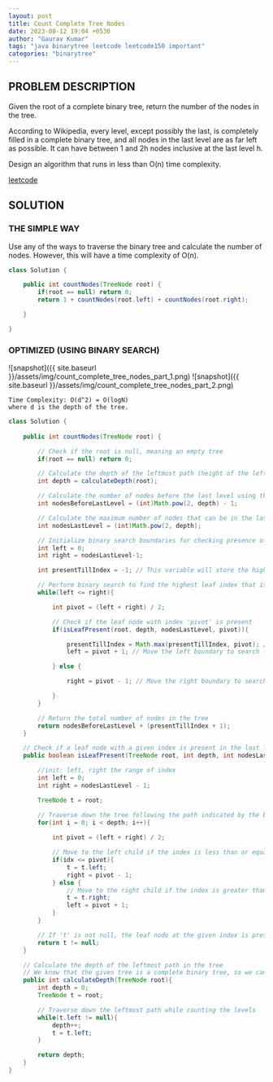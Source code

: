 ```yaml
---
layout: post
title: Count Complete Tree Nodes
date: 2023-08-12 19:04 +0530
author: "Gaurav Kumar"
tags: "java binarytree leetcode leetcode150 important"
categories: "binarytree"
---
```


## PROBLEM DESCRIPTION

Given the root of a complete binary tree, return the number of the nodes in the tree.

According to Wikipedia, every level, except possibly the last, is completely filled in a complete binary tree, and all nodes in the last level are as far left as possible. It can have between 1 and 2h nodes inclusive at the last level h.

Design an algorithm that runs in less than O(n) time complexity.

[leetcode](https://leetcode.com/problems/count-complete-tree-nodes/)

## SOLUTION

### THE SIMPLE WAY

Use any of the ways to traverse the binary tree and calculate the number of nodes. However, this will have a time complexity of O(n).

```java
class Solution {

    public int countNodes(TreeNode root) {
        if(root == null) return 0;
        return 1 + countNodes(root.left) + countNodes(root.right);

    }

}
```

### OPTIMIZED (USING BINARY SEARCH)

![snapshot]({{ site.baseurl }}/assets/img/count_complete_tree_nodes_part_1.png)
![snapshot]({{ site.baseurl }}/assets/img/count_complete_tree_nodes_part_2.png)

```text
Time Complexity: O(d^2) = O(logN)
where d is the depth of the tree.
```

```java
class Solution {
    
    public int countNodes(TreeNode root) {

        // Check if the root is null, meaning an empty tree
        if(root == null) return 0;

        // Calculate the depth of the leftmost path (height of the left subtree)
        int depth = calculateDepth(root);

        // Calculate the number of nodes before the last level using the formula 2^d - 1
        int nodesBeforeLastLevel = (int)Math.pow(2, depth) - 1;

        // Calculate the maximum number of nodes that can be in the last level (between 1 and 2^d inclusive)
        int nodesLastLevel = (int)Math.pow(2, depth);

        // Initialize binary search boundaries for checking presence of leaf nodes
        int left = 0;
        int right = nodesLastLevel-1;

        int presentTillIndex = -1; // This variable will store the highest leaf index that is present

        // Perform binary search to find the highest leaf index that is present
        while(left <= right){

            int pivot = (left + right) / 2;

            // Check if the leaf node with index 'pivot' is present
            if(isLeafPresent(root, depth, nodesLastLevel, pivot)){

                presentTillIndex = Math.max(presentTillIndex, pivot); // Update answer
                left = pivot + 1; // Move the left boundary to search for higher indices

            } else {

                right = pivot - 1; // Move the right boundary to search for lower indices

            }
        }

        // Return the total number of nodes in the tree
        return nodesBeforeLastLevel + (presentTillIndex + 1);
    }

    // Check if a leaf node with a given index is present in the last level
    public boolean isLeafPresent(TreeNode root, int depth, int nodesLastLevel, int idx){

        //init: left, right the range of index
        int left = 0;
        int right = nodesLastLevel - 1;

        TreeNode t = root;

        // Traverse down the tree following the path indicated by the binary representation of idx
        for(int i = 0; i < depth; i++){
            
            int pivot = (left + right) / 2;

            // Move to the left child if the index is less than or equal to the pivot
            if(idx <= pivot){
                t = t.left;
                right = pivot - 1;
            } else {
                // Move to the right child if the index is greater than the pivot
                t = t.right;
                left = pivot + 1;
            }
        }

        // If 't' is not null, the leaf node at the given index is present
        return t != null;
    }

    // Calculate the depth of the leftmost path in the tree
    // We know that the given tree is a complete binary tree, so we can simply follow the left nodes
    public int calculateDepth(TreeNode root){
        int depth = 0;
        TreeNode t = root;

        // Traverse down the leftmost path while counting the levels
        while(t.left != null){
            depth++;
            t = t.left;
        }

        return depth;
    }
}
```
